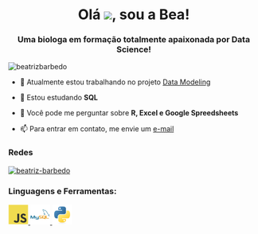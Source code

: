 <h1 align="center">Olá <img src="https://raw.githubusercontent.com/verma-anushka/verma-anushka/master/gifs/wave.gif" width="30px">, sou a Bea!</h1>
<h3 align="center">Uma biologa em formação totalmente apaixonada por Data Science!</h3>

<p align="left"> <img src="https://komarev.com/ghpvc/?username=beatrizbarbedo&label=Profile%20views&color=0e75b6&style=flat" alt="beatrizbarbedo" /> </p>

- 🔭 Atualmente estou trabalhando no projeto [Data Modeling](https://github.com/beatrizbarbedo/data-modeling-alura)

- 🌱 Estou estudando **SQL**

- 💬 Você pode me perguntar sobre **R, Excel e Google Spreedsheets**

- 📫 Para entrar em contato, me envie um [e-mail](beatriz.sbarbedo@gmail.com)

<h3 align="left">Redes</h3>
<p align="left">
<a href="https://linkedin.com/in/beatriz-barbedo" target="blank"><img align="center" src="https://raw.githubusercontent.com/rahuldkjain/github-profile-readme-generator/master/src/images/icons/Social/linked-in-alt.svg" alt="beatriz-barbedo" height="30" width="40" /></a>
</p>

<h3 align="left">Linguagens e Ferramentas:</h3>
<p align="left"> <a href="https://developer.mozilla.org/en-US/docs/Web/JavaScript" target="_blank" rel="noreferrer"> <img src="https://raw.githubusercontent.com/devicons/devicon/master/icons/javascript/javascript-original.svg" alt="javascript" width="40" height="40"/> </a> <a href="https://www.mysql.com/" target="_blank" rel="noreferrer"> <img src="https://raw.githubusercontent.com/devicons/devicon/master/icons/mysql/mysql-original-wordmark.svg" alt="mysql" width="40" height="40"/> </a> <a href="https://www.python.org" target="_blank" rel="noreferrer"> <img src="https://raw.githubusercontent.com/devicons/devicon/master/icons/python/python-original.svg" alt="python" width="40" height="40"/> </a> </p>
